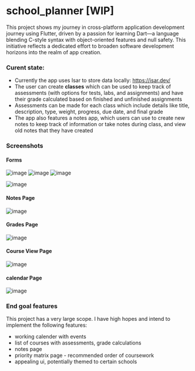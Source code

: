 # school_planner [WIP]

This project shows my journey in cross-platform application development journey using Flutter, driven by a passion for learning Dart—a language blending C-style syntax with object-oriented features and null safety. This initiative reflects a dedicated effort to broaden software development horizons into the realm of app creation.


### Curent state:
- Currently the app uses Isar to store data locally: https://isar.dev/
- The user can create **classes** which can be used to keep track of assessments (with options for tests, labs, and assignments) and have their grade calculated based on finished and unfinished assignments
- Assessments can be made for each class which include details like title, description, type, weight, progress, due date, and final grade
- The app also features a notes app, which users can use to create new notes to keep track of information or take notes during class, and view old notes that they have created


### Screenshots
#### Forms
![image](https://user-images.githubusercontent.com/92818054/221680430-395851c6-983a-4771-8ada-ef19ab722b7d.png) ![image](https://user-images.githubusercontent.com/92818054/221680549-c61e1703-4ea4-4ec3-a9d4-140607105830.png)
 ![image](https://user-images.githubusercontent.com/92818054/221680473-273c6895-2c8f-4ff1-b072-e5c59d883aef.png)

![image](https://user-images.githubusercontent.com/92818054/221680622-fe59d0c5-4fcc-453a-a2e4-f54c76257bdd.png)

#### Notes Page
![image](https://user-images.githubusercontent.com/92818054/221680789-f20b2c31-d49b-415c-a8f1-dec2908b3f3d.png)


#### Grades Page
![image](https://user-images.githubusercontent.com/92818054/221680723-f2dbf56c-f1a7-484b-9f11-35e1633df8c9.png)

#### Course View Page
![image](https://user-images.githubusercontent.com/92818054/221680763-f85a4901-e498-4b6b-bad2-e3a9f6ca70c8.png)
 
 #### calendar Page
 ![image](https://user-images.githubusercontent.com/92818054/221681054-4dcc4499-18c0-4233-971b-c499737d5399.png)



### End goal features
This project has a very large scope. I have high hopes and intend to implement the following features:
- working calender with events
- list of courses with assessments, grade calculations
- notes page
- priority matrix page - recommended order of coursework
- appealing ui, potentially themed to certain schools
